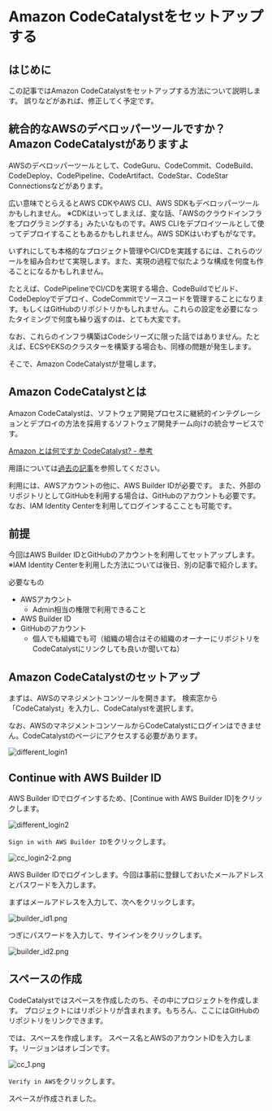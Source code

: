 # Amazon CodeCatalystをセットアップする

## はじめに

この記事ではAmazon CodeCatalystをセットアップする方法について説明します。
誤りなどがあれば、修正してく予定です。

## 統合的なAWSのデベロッパーツールですか？Amazon CodeCatalystがありますよ

AWSのデベロッパーツールとして、CodeGuru、CodeCommit、CodeBuild、CodeDeploy、CodePipeline、CodeArtifact、CodeStar、CodeStar Connectionsなどがあります。

広い意味でとらえるとAWS CDKやAWS CLI、AWS SDKもデベロッパーツールかもしれません。
※CDKはいってしまえば、変な話、「AWSのクラウドインフラをプログラミングする」みたいなものです。AWS CLIをデプロイツールとして使ってデプロイすることもあるかもしれません。AWS SDKはいわずもがなです。

いずれにしても本格的なプロジェクト管理やCI/CDを実践するには、これらのツールを組み合わせて実現します。また、実現の過程で似たような構成を何度も作ることになるかもしれません。

たとえば、CodePipelineでCI/CDを実現する場合、CodeBuildでビルド、CodeDeployでデプロイ、CodeCommitでソースコードを管理することになります。もしくはGitHubのリポジトリかもしれません。これらの設定を必要になったタイミングで何度も繰り返すのは、とても大変です。

なお、これらのインフラ構築はCodeシリーズに限った話ではありません。たとえば、ECSやEKSのクラスターを構築する場合も、同様の問題が発生します。

そこで、Amazon CodeCatalystが登場します。

## Amazon CodeCatalystとは

Amazon CodeCatalystは、ソフトウェア開発プロセスに継続的インテグレーションとデプロイの方法を採用するソフトウェア開発チーム向けの統合サービスです。

[Amazon とは何ですか CodeCatalyst? - 参考](https://docs.aws.amazon.com/ja_jp/codecatalyst/latest/userguide/welcome.html)

用語については[過去の記事](https://qiita.com/ymd65536/items/778c8b21618a17f9d455)を参照してください。

利用には、AWSアカウントの他に、AWS Builder IDが必要です。
また、外部のリポジトリとしてGitHubを利用する場合は、GitHubのアカウントも必要です。
なお、IAM Identity Centerを利用してログインするこことも可能です。

## 前提

今回はAWS Builder IDとGitHubのアカウントを利用してセットアップします。
※IAM Identity Centerを利用した方法については後日、別の記事で紹介します。

必要なもの

- AWSアカウント
  - Admin相当の権限で利用できること
- AWS Builder ID
- GitHubのアカウント
  - 個人でも組織でも可（組織の場合はその組織のオーナーにリポジトリをCodeCatalystにリンクしても良いか聞いてね）

## Amazon CodeCatalystのセットアップ

まずは、AWSのマネジメントコンソールを開きます。
検索窓から「CodeCatalyst」を入力し、CodeCatalystを選択します。

なお、AWSのマネジメントコンソールからCodeCatalystにログインはできません。CodeCatalystのページにアクセスする必要があります。

![different_login1](./images/different_login1.png)

## Continue with AWS Builder ID

AWS Builder IDでログインするため、[Continue with AWS Builder ID]をクリックします。

![different_login2](./images/different_login2.png)

`Sign in with AWS Builder ID`をクリックします。

![cc_login2-2.png](./images/cc_login2-2.png)

AWS Builder IDでログインします。今回は事前に登録しておいたメールアドレスとパスワードを入力します。

まずはメールアドレスを入力して、次へをクリックします。

![builder_id1.png](./images/builder_id1.png)

つぎにパスワードを入力して、サインインをクリックします。

![builder_id2.png](./images/builder_id2.png)

## スペースの作成

CodeCatalystではスペースを作成したのち、その中にプロジェクトを作成します。
プロジェクトにはリポジトリが含まれます。もちろん、ここにはGitHubのリポジトリをリンクできます。

では、スペースを作成します。
スペース名とAWSのアカウントIDを入力します。リージョンはオレゴンです。

![cc_1.png](./images/cc_1.png)

`Verify in AWS`をクリックします。

スペースが作成されました。
